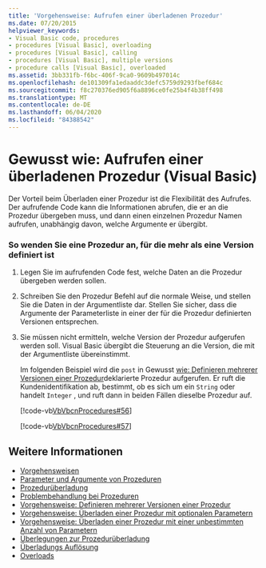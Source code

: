 ```yaml
---
title: 'Vorgehensweise: Aufrufen einer überladenen Prozedur'
ms.date: 07/20/2015
helpviewer_keywords:
- Visual Basic code, procedures
- procedures [Visual Basic], overloading
- procedures [Visual Basic], calling
- procedures [Visual Basic], multiple versions
- procedure calls [Visual Basic], overloaded
ms.assetid: 3bb331fb-f6bc-406f-9ca0-9609b497014c
ms.openlocfilehash: de101309fa1edaaddc3defc5759d9293fbef684c
ms.sourcegitcommit: f8c270376ed905f6a8896ce0fe25b4f4b38ff498
ms.translationtype: MT
ms.contentlocale: de-DE
ms.lasthandoff: 06/04/2020
ms.locfileid: "84388542"
---
```

# <a name="how-to-call-an-overloaded-procedure-visual-basic"></a>Gewusst wie: Aufrufen einer überladenen Prozedur (Visual Basic)
Der Vorteil beim Überladen einer Prozedur ist die Flexibilität des Aufrufes. Der aufrufende Code kann die Informationen abrufen, die er an die Prozedur übergeben muss, und dann einen einzelnen Prozedur Namen aufrufen, unabhängig davon, welche Argumente er übergibt.  
  
### <a name="to-call-a-procedure-that-has-more-than-one-version-defined"></a>So wenden Sie eine Prozedur an, für die mehr als eine Version definiert ist  
  
1. Legen Sie im aufrufenden Code fest, welche Daten an die Prozedur übergeben werden sollen.  
  
2. Schreiben Sie den Prozedur Befehl auf die normale Weise, und stellen Sie die Daten in der Argumentliste dar. Stellen Sie sicher, dass die Argumente der Parameterliste in einer der für die Prozedur definierten Versionen entsprechen.  
  
3. Sie müssen nicht ermitteln, welche Version der Prozedur aufgerufen werden soll. Visual Basic übergibt die Steuerung an die Version, die mit der Argumentliste übereinstimmt.  
  
     Im folgenden Beispiel wird die `post` in Gewusst [wie: Definieren mehrerer Versionen einer Prozedur](./how-to-define-multiple-versions-of-a-procedure.md)deklarierte Prozedur aufgerufen. Er ruft die Kundenidentifikation ab, bestimmt, ob es sich um ein `String` oder handelt `Integer` , und ruft dann in beiden Fällen dieselbe Prozedur auf.  
  
     [!code-vb[VbVbcnProcedures#56](~/samples/snippets/visualbasic/VS_Snippets_VBCSharp/VbVbcnProcedures/VB/Class1.vb#56)]  
  
     [!code-vb[VbVbcnProcedures#57](~/samples/snippets/visualbasic/VS_Snippets_VBCSharp/VbVbcnProcedures/VB/Class1.vb#57)]  
  
## <a name="see-also"></a>Weitere Informationen

- [Vorgehensweisen](./index.md)
- [Parameter und Argumente von Prozeduren](./procedure-parameters-and-arguments.md)
- [Prozedurüberladung](./procedure-overloading.md)
- [Problembehandlung bei Prozeduren](./troubleshooting-procedures.md)
- [Vorgehensweise: Definieren mehrerer Versionen einer Prozedur](./how-to-define-multiple-versions-of-a-procedure.md)
- [Vorgehensweise: Überladen einer Prozedur mit optionalen Parametern](./how-to-overload-a-procedure-that-takes-optional-parameters.md)
- [Vorgehensweise: Überladen einer Prozedur mit einer unbestimmten Anzahl von Parametern](./how-to-overload-a-procedure-that-takes-an-indefinite-number-of-parameters.md)
- [Überlegungen zur Prozedurüberladung](./considerations-in-overloading-procedures.md)
- [Überladungs Auflösung](./overload-resolution.md)
- [Overloads](../../../language-reference/modifiers/overloads.md)
